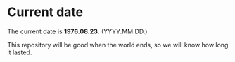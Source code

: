 # Current date

The current date is **1976.08.23.** (YYYY.MM.DD.)

This repository will be good when the world ends, so we will know how long it lasted.